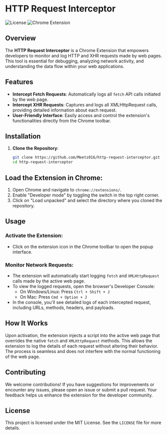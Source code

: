 # HTTP Request Interceptor

![License](https://img.shields.io/badge/license-MIT-blue.svg)
![Chrome Extension](https://img.shields.io/badge/chrome-extension-brightgreen.svg)

## Overview

The **HTTP Request Interceptor** is a Chrome Extension that empowers developers to monitor and log HTTP and XHR requests made by web pages. This tool is essential for debugging, analyzing network activity, and understanding the data flow within your web applications.

## Features

- **Intercept Fetch Requests**: Automatically logs all `fetch` API calls initiated by the web page.
- **Intercept XHR Requests**: Captures and logs all XMLHttpRequest calls, providing detailed information about each request.
- **User-Friendly Interface**: Easily access and control the extension's functionalities directly from the Chrome toolbar.

## Installation

1. **Clone the Repository**:
   ```bash
   git clone https://github.com/Meetz016/http-request-interceptor.git
   cd http-request-interceptor
   ```

## Load the Extension in Chrome:

1. Open Chrome and navigate to `chrome://extensions/`.
2. Enable "Developer mode" by toggling the switch in the top right corner.
3. Click on "Load unpacked" and select the directory where you cloned the repository.

## Usage

### Activate the Extension:

- Click on the extension icon in the Chrome toolbar to open the popup interface.

### Monitor Network Requests:

- The extension will automatically start logging `fetch` and `XMLHttpRequest` calls made by the active web page.
- To view the logged requests, open the browser's Developer Console:
  - On Windows/Linux: Press `Ctrl + Shift + J`
  - On Mac: Press `Cmd + Option + J`
- In the console, you'll see detailed logs of each intercepted request, including URLs, methods, headers, and payloads.

## How It Works

Upon activation, the extension injects a script into the active web page that overrides the native `fetch` and `XMLHttpRequest` methods. This allows the extension to log the details of each request without altering their behavior. The process is seamless and does not interfere with the normal functioning of the web page.

## Contributing

We welcome contributions! If you have suggestions for improvements or encounter any issues, please open an issue or submit a pull request. Your feedback helps us enhance the extension for the developer community.

## License

This project is licensed under the MIT License. See the `LICENSE` file for more details.
